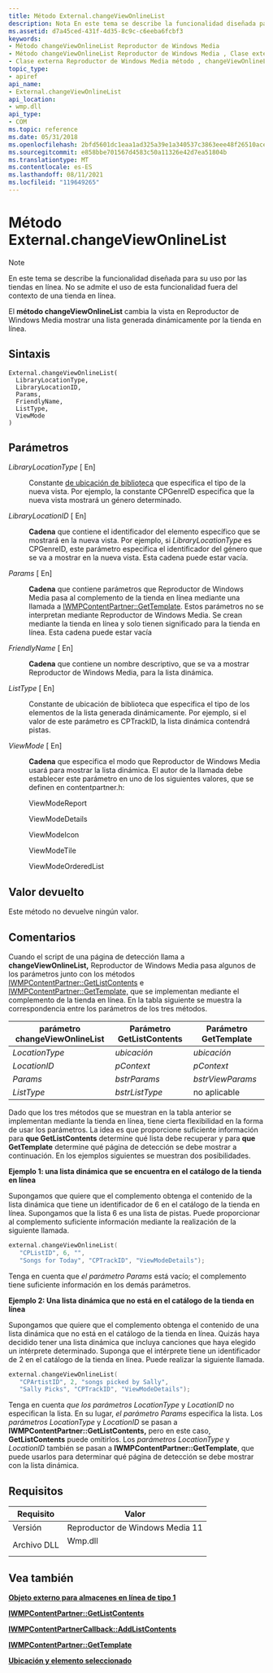 ```yaml
---
title: Método External.changeViewOnlineList
description: Nota En este tema se describe la funcionalidad diseñada para su uso por las tiendas en línea. | Método External.changeViewOnlineList
ms.assetid: d7a45ced-431f-4d35-8c9c-c6eeba6fcbf3
keywords:
- Método changeViewOnlineList Reproductor de Windows Media
- Método changeViewOnlineList Reproductor de Windows Media , Clase externa
- Clase externa Reproductor de Windows Media método , changeViewOnlineList
topic_type:
- apiref
api_name:
- External.changeViewOnlineList
api_location:
- wmp.dll
api_type:
- COM
ms.topic: reference
ms.date: 05/31/2018
ms.openlocfilehash: 2bfd5601dc1eaa1ad325a39e1a340537c3863eee48f26510acefbc57ecd0cdbc
ms.sourcegitcommit: e858bbe701567d4583c50a11326e42d7ea51804b
ms.translationtype: MT
ms.contentlocale: es-ES
ms.lasthandoff: 08/11/2021
ms.locfileid: "119649265"
---
```

# <a name="externalchangeviewonlinelist-method"></a>Método External.changeViewOnlineList

> [!Note]  
> En este tema se describe la funcionalidad diseñada para su uso por las tiendas en línea. No se admite el uso de esta funcionalidad fuera del contexto de una tienda en línea.

 

El **método changeViewOnlineList** cambia la vista en Reproductor de Windows Media mostrar una lista generada dinámicamente por la tienda en línea.

## <a name="syntax"></a>Sintaxis


```JScript
External.changeViewOnlineList(
  LibraryLocationType,
  LibraryLocationID,
  Params,
  FriendlyName,
  ListType,
  ViewMode
)
```



## <a name="parameters"></a>Parámetros

<dl> <dt>

*LibraryLocationType* \[ En\]
</dt> <dd>

Constante [de ubicación de biblioteca](library-location-constants.md) que especifica el tipo de la nueva vista. Por ejemplo, la constante CPGenreID especifica que la nueva vista mostrará un género determinado.

</dd> <dt>

*LibraryLocationID* \[ En\]
</dt> <dd>

**Cadena** que contiene el identificador del elemento específico que se mostrará en la nueva vista. Por ejemplo, si *LibraryLocationType* es CPGenreID, este parámetro especifica el identificador del género que se va a mostrar en la nueva vista. Esta cadena puede estar vacía.

</dd> <dt>

*Params* \[ En\]
</dt> <dd>

**Cadena** que contiene parámetros que Reproductor de Windows Media pasa al complemento de la tienda en línea mediante una llamada a [IWMPContentPartner::GetTemplate](/previous-versions/windows/desktop/api/contentpartner/nf-contentpartner-iwmpcontentpartner-gettemplate). Estos parámetros no se interpretan mediante Reproductor de Windows Media. Se crean mediante la tienda en línea y solo tienen significado para la tienda en línea. Esta cadena puede estar vacía

</dd> <dt>

*FriendlyName* \[ En\]
</dt> <dd>

**Cadena** que contiene un nombre descriptivo, que se va a mostrar Reproductor de Windows Media, para la lista dinámica.

</dd> <dt>

*ListType* \[ En\]
</dt> <dd>

Constante de ubicación de biblioteca que especifica el tipo de los elementos de la lista generada dinámicamente. Por ejemplo, si el valor de este parámetro es CPTrackID, la lista dinámica contendrá pistas.

</dd> <dt>

*ViewMode* \[ En\]
</dt> <dd>

**Cadena** que especifica el modo que Reproductor de Windows Media usará para mostrar la lista dinámica. El autor de la llamada debe establecer este parámetro en uno de los siguientes valores, que se definen en contentpartner.h:

ViewModeReport

ViewModeDetails

ViewModeIcon

ViewModeTile

ViewModeOrderedList

</dd> </dl>

## <a name="return-value"></a>Valor devuelto

Este método no devuelve ningún valor.

## <a name="remarks"></a>Comentarios

Cuando el script de una página de detección llama a **changeViewOnlineList,** Reproductor de Windows Media pasa algunos de los parámetros junto con los métodos [IWMPContentPartner::GetListContents](/previous-versions/windows/desktop/api/contentpartner/nf-contentpartner-iwmpcontentpartner-getlistcontents) e [IWMPContentPartner::GetTemplate,](/previous-versions/windows/desktop/api/contentpartner/nf-contentpartner-iwmpcontentpartner-gettemplate) que se implementan mediante el complemento de la tienda en línea. En la tabla siguiente se muestra la correspondencia entre los parámetros de los tres métodos.



| parámetro changeViewOnlineList | Parámetro GetListContents | Parámetro GetTemplate |
|--------------------------------|---------------------------|-----------------------|
| *LocationType*                 | *ubicación*                | *ubicación*            |
| *LocationID*                   | *pContext*                | *pContext*            |
| *Params*                       | *bstrParams*              | *bstrViewParams*      |
| *ListType*                     | *bstrListType*            | no aplicable        |



 

Dado que los tres métodos que se muestran en la tabla anterior se implementan mediante la tienda en línea, tiene cierta flexibilidad en la forma de usar los parámetros. La idea es que proporcione suficiente información para **que GetListContents** determine qué lista debe recuperar y para **que GetTemplate** determine qué página de detección se debe mostrar a continuación. En los ejemplos siguientes se muestran dos posibilidades.

**Ejemplo 1: una lista dinámica que se encuentra en el catálogo de la tienda en línea**

Supongamos que quiere que el complemento obtenga el contenido de la lista dinámica que tiene un identificador de 6 en el catálogo de la tienda en línea. Supongamos que la lista 6 es una lista de pistas. Puede proporcionar al complemento suficiente información mediante la realización de la siguiente llamada.


```C++
external.changeViewOnlineList(
   "CPListID", 6, "", 
   "Songs for Today", "CPTrackID", "ViewModeDetails");
```



Tenga en cuenta que *el parámetro Params* está vacío; el complemento tiene suficiente información en los demás parámetros.

**Ejemplo 2: Una lista dinámica que no está en el catálogo de la tienda en línea**

Supongamos que quiere que el complemento obtenga el contenido de una lista dinámica que no está en el catálogo de la tienda en línea. Quizás haya decidido tener una lista dinámica que incluya canciones que haya elegido un intérprete determinado. Suponga que el intérprete tiene un identificador de 2 en el catálogo de la tienda en línea. Puede realizar la siguiente llamada.


```C++
external.changeViewOnlineList(
   "CPArtistID", 2, "songs picked by Sally", 
   "Sally Picks", "CPTrackID", "ViewModeDetails");
```



Tenga en cuenta *que los parámetros LocationType* y *LocationID* no especifican la lista. En su lugar, *el parámetro Params* especifica la lista. Los *parámetros LocationType* y *LocationID* se pasan a **IWMPContentPartner::GetListContents,** pero en este caso, **GetListContents** puede omitirlos. Los *parámetros LocationType* y *LocationID* también se pasan a **IWMPContentPartner::GetTemplate**, que puede usarlos para determinar qué página de detección se debe mostrar con la lista dinámica.

## <a name="requirements"></a>Requisitos



| Requisito | Valor |
|--------------------|------------------------------------------------------------------------------------|
| Versión<br/> | Reproductor de Windows Media 11<br/>                                                 |
| Archivo DLL<br/>     | <dl> <dt>Wmp.dll</dt> </dl> |



## <a name="see-also"></a>Vea también

<dl> <dt>

[**Objeto externo para almacenes en línea de tipo 1**](external-object-for-type-1-online-stores.md)
</dt> <dt>

[**IWMPContentPartner::GetListContents**](/previous-versions/windows/desktop/api/contentpartner/nf-contentpartner-iwmpcontentpartner-getlistcontents)
</dt> <dt>

[**IWMPContentPartnerCallback::AddListContents**](/previous-versions/windows/desktop/api/contentpartner/nf-contentpartner-iwmpcontentpartnercallback-addlistcontents)
</dt> <dt>

[**IWMPContentPartner::GetTemplate**](/previous-versions/windows/desktop/api/contentpartner/nf-contentpartner-iwmpcontentpartner-gettemplate)
</dt> <dt>

[**Ubicación y elemento seleccionado**](location-and-selected-item.md)
</dt> </dl>

 

 






